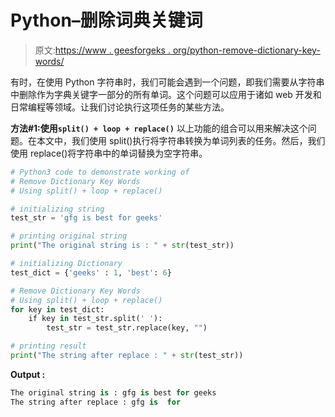 # Python–删除词典关键词

> 原文:[https://www . geesforgeks . org/python-remove-dictionary-key-words/](https://www.geeksforgeeks.org/python-remove-dictionary-key-words/)

有时，在使用 Python 字符串时，我们可能会遇到一个问题，即我们需要从字符串中删除作为字典关键字一部分的所有单词。这个问题可以应用于诸如 web 开发和日常编程等领域。让我们讨论执行这项任务的某些方法。

**方法#1:使用`split() + loop + replace()`**
以上功能的组合可以用来解决这个问题。在本文中，我们使用 split()执行将字符串转换为单词列表的任务。然后，我们使用 replace()将字符串中的单词替换为空字符串。

```py
# Python3 code to demonstrate working of 
# Remove Dictionary Key Words
# Using split() + loop + replace()

# initializing string
test_str = 'gfg is best for geeks'

# printing original string
print("The original string is : " + str(test_str))

# initializing Dictionary
test_dict = {'geeks' : 1, 'best': 6}

# Remove Dictionary Key Words
# Using split() + loop + replace()
for key in test_dict:
    if key in test_str.split(' '):
        test_str = test_str.replace(key, "")

# printing result 
print("The string after replace : " + str(test_str)) 
```

**Output :**

```py
The original string is : gfg is best for geeks
The string after replace : gfg is  for 

```